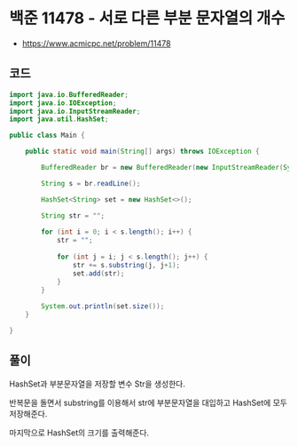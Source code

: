# 백준 11478 - 서로 다른 부분 문자열의 개수
- https://www.acmicpc.net/problem/11478

## 코드
``` java
import java.io.BufferedReader;
import java.io.IOException;
import java.io.InputStreamReader;
import java.util.HashSet;

public class Main {

	public static void main(String[] args) throws IOException {

		BufferedReader br = new BufferedReader(new InputStreamReader(System.in));

		String s = br.readLine();

		HashSet<String> set = new HashSet<>();

		String str = "";
		
		for (int i = 0; i < s.length(); i++) {
			str = "";
			
			for (int j = i; j < s.length(); j++) {
				str += s.substring(j, j+1);
				set.add(str);
			}
		}
		
		System.out.println(set.size());
	}

}


```

## 풀이
HashSet과 부분문자열을 저장할 변수 Str을 생성한다.

반복문을 돌면서 substring를 이용해서 str에 부분문자열을 대입하고 HashSet에 모두 저장해준다.

마지막으로 HashSet의 크기를 출력해준다.
